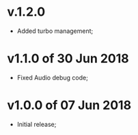 # v.1.2.0 
- Added turbo management;

# v1.1.0 of 30 Jun 2018
- Fixed Audio debug code;

# v1.0.0 of 07 Jun 2018
- Initial release;
